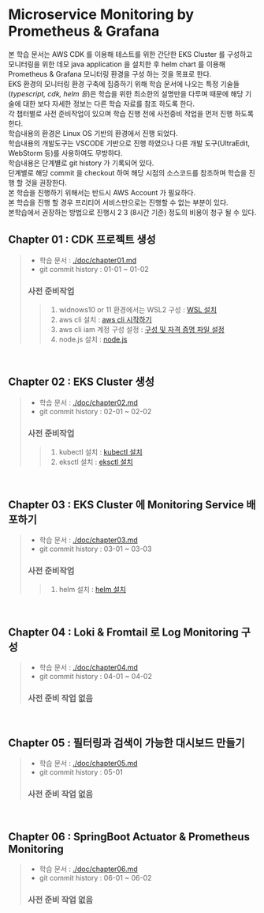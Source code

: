 # Microservice Monitoring by Prometheus & Grafana

본 학습 문서는 AWS CDK 를 이용해 테스트를 위한 간단한 EKS Cluster 를 구성하고 모니터링을 위한 데모 java application 을 설치한 후 helm chart 를 이용해 Prometheus & Grafana 모니터링 환경을 구성 하는 것을 목표로 한다.<br/>
EKS 환경의 모니터링 환경 구축에 집중하기 위해 학습 문서에 나오는 특정 기술들(*typescript, cdk, helm 등*)은 학습을 위한 최소한의 설명만을 다루며 때문에 해당 기술에 대한 보다 자세한 정보는 다른 학습 자료를 참조 하도록 한다.  <br/>
각 챕터별로 사전 준비작업이 있으며 학습 진행 전에 사전중비 작업을 먼저 진행 하도록 한다.<br/>
학습내용의 환경은 Linux OS 기반의 환경에서 진행 되었다.<br/>
학습내용의 개발도구는 VSCODE 기반으로 진행 하였으나 다른 개발 도구(UltraEdit, WebStorm 등)를 사용하여도 무방하다.<br/>
학습내용은 단계별로 git history 가 기록되어 있다.<br/>
단계별로 해당 commit 을 checkout 하여 해당 시점의 소스코드를 참조하며 학습을 진행 할 것을 권장한다.<br/>
본 학습을 진행하기 위해서는 반드시 AWS Account 가 필요하다.<br/>
본 학습을 진행 할 경우 프리티어 서비스만으로는 진행할 수 없는 부분이 있다.<br/>
본학습에서 권장하는 방법으로 진행시 $2~$3 (8시간 기준) 정도의 비용이 청구 될 수 있다.<br/>

## Chapter 01 : CDK 프로젝트 생성
> - 학습 문서 : [./doc/chapter01.md](./doc/chapter01.md)
> - git commit history : 01-01 ~ 01-02
>### 사전 준비작업
> >1. widnows10 or 11 환경에서는 WSL2 구성 : [WSL 설치](https://docs.microsoft.com/ko-kr/windows/wsl/install)
> >1. aws cli 설치 : [aws cli 시작하기](https://docs.aws.amazon.com/ko_kr/cli/latest/userguide/cli-chap-getting-started.html)
> >1. aws cli iam 계정 구성 설정 : [구성 및 자격 증명 파일 설정](https://docs.aws.amazon.com/ko_kr/cli/latest/userguide/cli-configure-files.html)
> >1. node.js 설치 : [node.js](https://nodejs.org/en/)
<br/>

## Chapter 02 : EKS Cluster 생성
> - 학습 문서 : [./doc/chapter02.md](./doc/chapter02.md)
> - git commit history : 02-01 ~ 02-02
>### 사전 준비작업
> >1. kubectl 설치 : [kubectl 설치](https://docs.aws.amazon.com/ko_kr/eks/latest/userguide/install-kubectl.html)
> >1. eksctl 설치 : [eksctl 설치](https://docs.aws.amazon.com/ko_kr/eks/latest/userguide/eksctl.html)
> >
<br/>

## Chapter 03 : EKS Cluster 에 Monitoring Service 배포하기
> - 학습 문서 : [./doc/chapter03.md](./doc/chapter03.md)
> - git commit history : 03-01 ~ 03-03
>### 사전 준비작업
> >1. helm 설치 : [helm 설치](https://helm.sh/docs/intro/install/)
<br/>

## Chapter 04 : Loki & Fromtail 로 Log Monitoring 구성
> - 학습 문서 : [./doc/chapter04.md](./doc/chapter04.md)
> - git commit history : 04-01 ~ 04-02
>### 사전 준비 작업 없음
<br/>

## Chapter 05 : 필터링과 검색이 가능한 대시보드 만들기
> - 학습 문서 : [./doc/chapter05.md](./doc/chapter05.md)
> - git commit history : 05-01
>### 사전 준비 작업 없음
<br/>

## Chapter 06 : SpringBoot Actuator & Prometheus Monitoring
> - 학습 문서 : [./doc/chapter06.md](./doc/chapter06.md)
> - git commit history : 06-01 ~ 06-02
>### 사전 준비 작업 없음
<br/>

